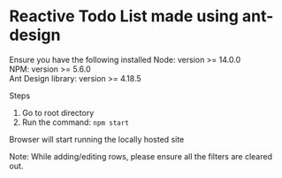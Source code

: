 # Reactive Todo List made using ant-design
Ensure you have the following installed
Node: version >= 14.0.0 <br />
NPM: version >= 5.6.0 <br />
Ant Design library: version >= 4.18.5 <br />

Steps <br />
1. Go to root directory <br />
2. Run the command: `npm start` <br />

Browser will start running the locally hosted site <br />

Note: While adding/editing rows, please ensure all the filters are cleared out.